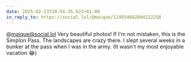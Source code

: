 ```yaml
---
date: 2025-02-23T20:54:35.622+01:00
in_reply_to: https://social.lol/@maique/114054682844222258
---
```


@maique@social.lol Very beautiful photos!
If I'm not mistaken, this is the Simplon Pass. The landscapes are crazy there. I slept several weeks in a bunker at the pass when I was in the army. (It wasn't my most enjoyable vacation 😂)


